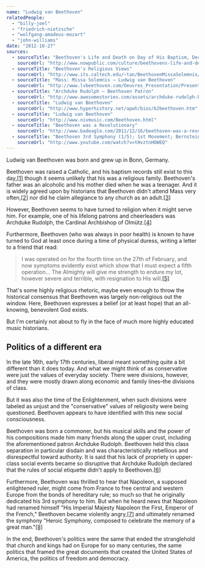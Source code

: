 ```yaml
---
name: "Ludwig van Beethoven"
relatedPeople:
  - "billy-joel"
  - "friedrich-nietzsche"
  - "wolfgang-amadeus-mozart"
  - "john-williams"
date: "2012-10-27"
sources:
  - sourceTitle: "Beethoven's Life and Death on Day of His Baptism, December 17th"
    sourceUrl: "http://www.nowpublic.com/culture/beethovens-life-and-death-day-his-baptism-december-17th-2539766.html"
  - sourceTitle: "Beethoven's Religious Views"
    sourceUrl: "http://www.its.caltech.edu/~tan/BeethovenMissaSolemnis/religious_views.html"
  - sourceTitle: "Mass: Missa Solemnis – Ludwig van Beethoven"
    sourceUrl: "http://www.lvbeethoven.com/Oeuvres_Presentation/Presentation-Mass-MissaSolemnis.html"
  - sourceTitle: "Archduke Rudolph – Beethoven Patron"
    sourceUrl: "http://www.awesomestories.com/assets/archduke-rudolph-beethoven-patron"
  - sourceTitle: "Ludwig van Beethoven"
    sourceUrl: "http://www.hyperhistory.net/apwh/bios/b2beethoven.htm"
  - sourceTitle: "Ludwig van Beethoven"
    sourceUrl: "http://www.nivmusic.com/Beethoven.html"
  - sourceTitle: "Beethoven was a Revolutionary"
    sourceUrl: "http://www.badeagle.com/2011/12/16/beethoven-was-a-revolutionary/"
  - sourceTitle: "Beethoven 3rd Symphony (1/5); 1st Movement; Bernstein"
    sourceUrl: "http://www.youtube.com/watch?v=tHvztnHOWEQ"
---
```


Ludwig van Beethoven was born and grew up in Bonn, Germany.

Beethoven was raised a Catholic, and his baptism records still exist to this day,<a class="source-citation" href="http://www.nowpublic.com/culture/beethovens-life-and-death-day-his-baptism-december-17th-2539766.html" title="Beethoven&apos;s Life and Death on Day of His Baptism, December 17th">[1]</a> though it seems unlikely that his was a religious family. Beethoven's father was an alcoholic and his mother died when he was a teenager. And it is widely agreed upon by historians that Beethoven didn't attend Mass very often,<a class="source-citation" href="http://www.its.caltech.edu/~tan/BeethovenMissaSolemnis/religious_views.html" title="Beethoven&apos;s Religious Views">[2]</a> nor did he claim allegiance to any church as an adult.<a class="source-citation" href="http://www.lvbeethoven.com/Oeuvres_Presentation/Presentation-Mass-MissaSolemnis.html" title="Mass: Missa Solemnis – Ludwig van Beethoven">[3]</a>

However, Beethoven seems to have turned to religion when it might serve him. For example, one of his lifelong patrons and cheerleaders was Archduke Rudolph, the Cardinal Archbishop of Olmütz.<a class="source-citation" href="http://www.awesomestories.com/assets/archduke-rudolph-beethoven-patron" title="Archduke Rudolph – Beethoven Patron">[4]</a>

Furthermore, Beethoven (who was always in poor health) is known to have turned to God at least once during a time of physical duress, writing a letter to a friend that read:

>I was operated on for the fourth time on the 27th of February, and now symptoms evidently exist which show that I must expect a fifth operation… The Almighty will give me strength to endure my lot, however severe and terrible, with resignation to His will.<a class="source-citation" href="http://www.hyperhistory.net/apwh/bios/b2beethoven.htm" title="Ludwig van Beethoven">[5]</a>

That's some highly religious rhetoric, maybe even enough to throw the historical consensus that Beethoven was largely non-religious out the window. Here, Beethoven expresses a belief (or at least hope) that an all-knowing, benevolent God exists.

But I'm certainly not about to fly in the face of much more highly educated music historians.


## Politics of a different era

In the late 16th, early 17th centuries, liberal meant something quite a bit different than it does today. And what we might think of as conservative were just the values of everyday society. There were divisions, however, and they were mostly drawn along economic and family lines–the divisions of class.

But it was also the time of the Enlightenment, when such divisions were labeled as unjust and the "conservative" values of religiosity were being questioned. Beethoven appears to have identified with this new social consciousness.

Beethoven was born a commoner, but his musical skills and the power of his compositions made him many friends along the upper crust, including the aforementioned patron Archduke Rudolph. Beethoven held this class separation in particular disdain and was characteristically rebellious and disrespectful toward authority. It is said that his lack of propriety in upper-class social events became so disruptive that Archduke Rudolph declared that the rules of social etiquette didn't apply to Beethoven.<a class="source-citation" href="http://www.nivmusic.com/Beethoven.html" title="Ludwig van Beethoven">[6]</a>

Furthermore, Beethoven was thrilled to hear that Napoleon, a supposed enlightened ruler, might come from France to free central and western Europe from the bonds of hereditary rule; so much so that he originally dedicated his 3rd symphony to him. But when he heard news that Napoleon had renamed himself "His Imperial Majesty Napoleon the First, Emperor of the French," Beethoven became violently angry,<a class="source-citation" href="http://www.badeagle.com/2011/12/16/beethoven-was-a-revolutionary/" title="Beethoven was a Revolutionary">[7]</a> and ultimately renamed the symphony "Heroic Symphony, composed to celebrate the memory of a great man."<a class="source-citation" href="http://www.youtube.com/watch?v=tHvztnHOWEQ" title="Beethoven 3rd Symphony (1/5); 1st Movement; Bernstein">[8]</a>

In the end, Beethoven's politics were the same that ended the stranglehold that church and kings had on Europe for so many centuries, the same politics that framed the great documents that created the United States of America, the politics of freedom and democracy.